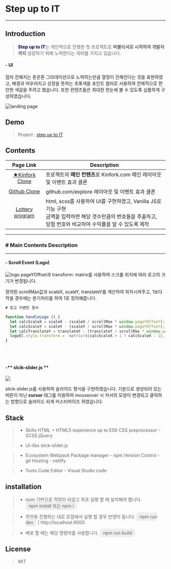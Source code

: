 # Step up to IT

---

## Introduction

> <span style="color: navy; border-bottom: 2px solid nave;">**Step up to IT**</span>는 개인적으로 진행한 첫 프로젝트로 **퍼블리셔로 시작하여 개발자까지** 성장하기 위해 노력한다는 의미를 가지고 있습니다.

#### - UI

점차 진해지는 톤온톤 그라데이션으로 노력하는만큼 열정이 진해진다는 것을 표현하였고, 배경과 어우러지고 성장을 뜻하는 초록색을 포인트 컬러로 사용하여 전체적으로 편안한 색감을 주려고 했습니다. 또한 컨텐츠들은 최대한 한눈에 볼 수 있도록 심플하게 구성하였습니다.

![landing page](./app/src/img/landing_page.gif)

## Demo

> Project : [step up to IT](https://stepupbk.netlify.app/)

## Contents

|                          Page Link                           | Description                                                                                                                                                               |
| :----------------------------------------------------------: | ------------------------------------------------------------------------------------------------------------------------------------------------------------------------- |
| [★Kinfork Clone](https://stepupbk.netlify.app/kinfork.html)  | 프로젝트의 **메인 컨텐츠**로 Kinfork.com 메인 레이아웃 및 이벤트 효과 클론                                                                                                |
|   [Github Clone](https://stepupbk.netlify.app/github.html)   | github.com/explore 레이아웃 및 이벤트 효과 클론                                                                                                                           |
| [Lottery program](https://stepupbk.netlify.app/lottery.html) | html, scss를 사용하여 UI를 구현하였고, Vanilla JS로 기능 구현<br> 금액을 입력하면 해당 갯수만큼의 번호들을 추출하고, <br> 당첨 번호와 비교하여 수익률을 알 수 있도록 제작 |

---

### # Main Contents Description

---

#### - Scroll Event (Logo)

![logo](./app/src/img/kinfork_logo.gif)
pageYOffset과 transform: matrix를 사용하여 스크롤 위치에 따라 로고의 크기가 변경됩니다.

정의된 scrollMax값과 scaleX, scaleY, translateY를 계산하여 위치시켜주고, 1보다 작을 경우에는 분기처리를 하여 1로 정의해줍니다.

```javascript
# 로고 이벤트 함수

function handleLogo () {
  let calcScaleX = scaleX - (scaleX / scrollMax * window.pageYOffset);
  let calcScaleY = scaleY - (scaleY / scrollMax * window.pageYOffset);
  let calcTranslateY = translateY - (translateY / scrollMax * window.pageYOffset);
  logoEl.style.transform = `matrix(${calcScaleX > 1 ? calcScaleX : 1}, 0,0,${calcScaleY  > 1 ? calcScaleY : 1},0,${calcTranslateY  > 0 ? calcTranslateY : 0})`;
}
```

<br>
<br>

#### -** slcik-slider.js **

![](./app/src/img/slick_slider.gif)

slick-slider.js를 사용하여 슬라이드 형식을 구현하였습니다.
기본으로 생성되어 있는 버튼이 아닌 **cursor** 태그를 이용하여 mouseover 시 커서의 모양이 변경되고 클릭하는 방향으로 슬라이드 되게 커스터마이즈 하였습니다.

## Stack

> - Skills
>   HTML + HTML5
>   experience up to ES6
>   CSS preprocessor - SCSS
>   jQuery

> - UI-libs
>   slick-slider.js

> - Ecosystem
>   Webpack
>   Package manager - npm
>   Version Control - git
>   Hosting - netlify

> - Tools
>   Code Editor - Visual Studio code

## installation

> - npm 기반으로 작업이 되었고 최초 실행 할 때 설치해야 합니다.<br> <span style="background-color:#eee; padding: 5px 10px; border-radius: 8px;">npm install 또는 npm i</span>

> - 작업을 진행하는 대로 로컬에서 실행 할 경우 반영이 됩니다.
>   <span style="background-color:#eee; padding: 5px 10px; border-radius: 8px;">npm run dev</span> | http://localhost:9000

> - 배포 할 때는 해당 명령어를 사용합니다.
>   <span style="background-color:#eee; padding: 5px 10px; border-radius: 8px;">npm run build</span>

## License

> MIT
